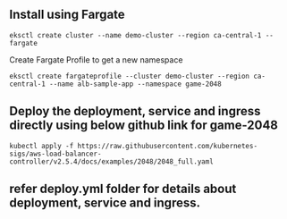 ## Install using Fargate

```
eksctl create cluster --name demo-cluster --region ca-central-1 --fargate
```

Create Fargate Profile to get a new namespace

```
eksctl create fargateprofile --cluster demo-cluster --region ca-central-1 --name alb-sample-app --namespace game-2048
```
## Deploy the deployment, service and ingress directly using below github link for game-2048

```
kubectl apply -f https://raw.githubusercontent.com/kubernetes-sigs/aws-load-balancer-controller/v2.5.4/docs/examples/2048/2048_full.yaml
```

## refer deploy.yml folder for details about deployment, service and ingress.
